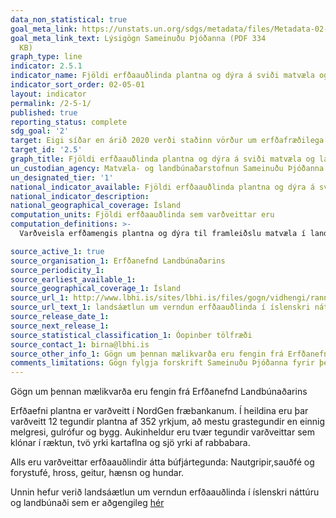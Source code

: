 ```yaml
---
data_non_statistical: true
goal_meta_link: https://unstats.un.org/sdgs/metadata/files/Metadata-02-05-01.pdf
goal_meta_link_text: Lýsigögn Sameinuðu Þjóðanna (PDF 334
  KB)
graph_type: line
indicator: 2.5.1
indicator_name: Fjöldi erfðaauðlinda plantna og dýra á sviði matvæla og landbúnaðar sem komið hefur verið tryggilega fyrir í varðveisluaðstöðu til meðallangs og langs tíma.
indicator_sort_order: 02-05-01
layout: indicator
permalink: /2-5-1/
published: true
reporting_status: complete
sdg_goal: '2'
target: Eigi síðar en árið 2020 verði staðinn vörður um erfðafræðilega fjölbreytni fræja, ræktaðra plantna, húsdýra og skyldra villtra tegunda, meðal annars með vel reknum fræ- og 124 plöntustöðvum á alþjóðlegum vettvangi, á landsvísu eða svæðisbundið, auk þess sem tryggt verði aðgengi að jafnri og sanngjarnri skiptingu á þeim ávinningi sem hlýst af nýtingu erfðafræðilegra auðlinda og þekkingu sem hefur hlotist þar af, í samræmi við alþjóðlegar samþykktir.
target_id: '2.5'
graph_title: Fjöldi erfðaauðlinda plantna og dýra á sviði matvæla og landbúnaðar sem komið hefur verið tryggilega fyrir í varðveisluaðstöðu til meðallangs og langs tíma.
un_custodian_agency: Matvæla- og landbúnaðarstofnun Sameinuðu Þjóðanna (FAO)
un_designated_tier: '1'
national_indicator_available: Fjöldi erfðaauðlinda plantna og dýra á sviði matvæla og landbúnaðar sem komið hefur verið tryggilega fyrir í varðveisluaðstöðu til meðallangs og langs tíma.
national_indicator_description:
national_geographical_coverage: Ísland
computation_units: Fjöldi erfðaauðlinda sem varðveittar eru
computation_definitions: >-
  Varðveisla erfðamengis plantna og dýra til framleiðslu matvæla í landbúnaði í genabönkum til meðallangs eða langs tíma er áreiðanlegasta leiðin til að varðveita erfðaauðlindir. Erfðaauðlindir sem varðveittar eru í slíkum aðstöðum er auðvelt að koma í notkun í landbúnaði. Fjöldi erfðaauðlinda sem varðveittar eru gefur mat á því hversu vel er staðið að því að að viðhalda eða auka erfðafræðilegan fjölbreytileika fyrir framtíðarnotkun og þannig verjast gegn varanlegum tapi á erfðafræðilegum fjölbreytileika. Þættir þessa mælikvarða, erfðmengni plantna og dýra eru taldir sér. Erfðauðlindir plantna sem eru varðveittar eru taldar sem fjöldi innlagna í genabanka til meðallangs eða langs tíma. <a  href="http://www.fao.org/documents/card/en/c/7b79ee93-0f3c-5f58-9adc-5d4ef063f9c7/"> Staðlar fyrir genabanka fyrir erfðaauðlindir plantna fyrir matvæli og landbúnað</a> leggja grunninn fyrir bestu núverandi aðferðir við varðveislu erfðaefnis plantna og styðja við alþjóðlega stefnumótun vegna varðveislu og notkun erfðauðlinda plantna. Þessir staðlar voru samþykktir af nefnd matvæla- og landbúnaðarstofnunar Sameinuðu Þjóðanna um erfðaauðlindir fyrir matvæli og landbúnað á <a href="http://www.fao.org/docrep/meeting/028/mg538e.pdf"> fjórtánda reglubundna fundi nefndarinnar</a>.

source_active_1: true
source_organisation_1: Erfðanefnd Landbúnaðarins
source_periodicity_1:
source_earliest_available_1:
source_geographical_coverage_1: Ísland
source_url_1: http://www.lbhi.is/sites/lbhi.is/files/gogn/vidhengi/rannsoknur/landsaaetlun_2019-2023_lres.pdf
source_url_text_1: landsáætlun um verndun erfðaauðlinda í íslenskri náttúru og landbúnaði
source_release_date_1:
source_next_release_1:
source_statistical_classification_1: Óopinber tölfræði
source_contact_1: birna@lbhi.is
source_other_info_1: Gögn um þennan mælikvarða eru fengin frá Erfðanefnd Landbúnaðarins sem ber ábyrgð á varðveislu erfðauðlinda sme eru mikilvæg íslenskri náttúru og landbúnaði. Það er mat nefndarinnar að allar lykil erfðaauðlindir sé nú varðveittar með ásættanlegum aðferðum í til meðallangs eða langs tíma.
comments_limitations: Gögn fylgja forskrift Sameinuðu Þjóðanna fyrir þennan mælikvarða. Þessi mælikvarði var fundinn í samstarfi við málefnasérfræðinga
---
```


Gögn um þennan mælikvarða eru fengin frá Erfðanefnd Landbúnaðarins

Erfðaefni plantna er varðveitt í NordGen fræbankanum. Í heildina eru þar varðveitt 12 tegundir plantna af 352 yrkjum, að mestu grastegundir en einnig melgresi, gulrófur og bygg. Aukinheldur eru tvær tegundir varðveittar sem klónar í ræktun, tvö yrki kartaflna og sjö yrki af rabbabara.

Alls eru varðveittar erfðaauðlindir átta búfjártegunda: Nautgripir,sauðfé og forystufé, hross, geitur, hænsn og hundar.

Unnin hefur verið landsáætlun um verndun erfðaauðlinda í íslenskri náttúru og landbúnaði sem er aðgengileg [hér](http://www.lbhi.is/sites/lbhi.is/files/gogn/vidhengi/rannsoknur/landsaaetlun_2019-2023_lres.pdf)
